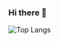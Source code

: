### Hi there 👋

![Top Langs](https://github-readme-stats.vercel.app/api/top-langs/?username=nmarzagaodev&layout=compact&langs_count=10&theme=dark)



<!--
**nmarzagaodev/nmarzagaodev** is a ✨ _special_ ✨ repository because its `README.md` (this file) appears on your GitHub profile.

Here are some ideas to get you started:

- 🔭 I’m currently working on ...
- 🌱 I’m currently learning ...
- 👯 I’m looking to collaborate on ...
- 🤔 I’m looking for help with ...
- 💬 Ask me about ...
- 📫 How to reach me: ...
- 😄 Pronouns: ...
- ⚡ Fun fact: ...
-->
